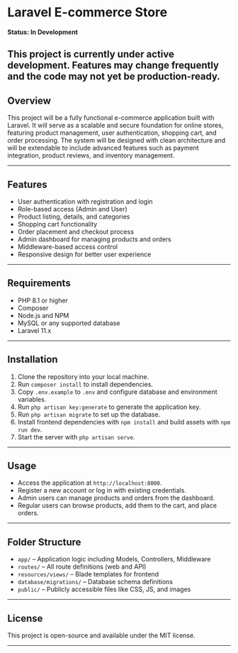 # Laravel E-commerce Store


**Status: In Development**

**This project is currently under active development. Features may change frequently and the code may not yet be production-ready.**
---

## Overview
This project will be a fully functional e-commerce application built with Laravel. It will serve as a scalable and secure foundation for online stores, featuring product management, user authentication, shopping cart, and order processing. The system will be designed with clean architecture and will be extendable to include advanced features such as payment integration, product reviews, and inventory management.

---

## Features
- User authentication with registration and login  
- Role-based access (Admin and User)  
- Product listing, details, and categories  
- Shopping cart functionality  
- Order placement and checkout process  
- Admin dashboard for managing products and orders  
- Middleware-based access control  
- Responsive design for better user experience  

---

## Requirements
- PHP 8.1 or higher  
- Composer  
- Node.js and NPM  
- MySQL or any supported database  
- Laravel 11.x  

---

## Installation
1. Clone the repository into your local machine.  
2. Run `composer install` to install dependencies.  
3. Copy `.env.example` to `.env` and configure database and environment variables.  
4. Run `php artisan key:generate` to generate the application key.  
5. Run `php artisan migrate` to set up the database.  
6. Install frontend dependencies with `npm install` and build assets with `npm run dev`.  
7. Start the server with `php artisan serve`.  

---

## Usage
- Access the application at `http://localhost:8000`.  
- Register a new account or log in with existing credentials.  
- Admin users can manage products and orders from the dashboard.  
- Regular users can browse products, add them to the cart, and place orders.  

---

## Folder Structure
- `app/` – Application logic including Models, Controllers, Middleware  
- `routes/` – All route definitions (web and API)  
- `resources/views/` – Blade templates for frontend  
- `database/migrations/` – Database schema definitions  
- `public/` – Publicly accessible files like CSS, JS, and images  

---

## License
This project is open-source and available under the MIT license.

---

